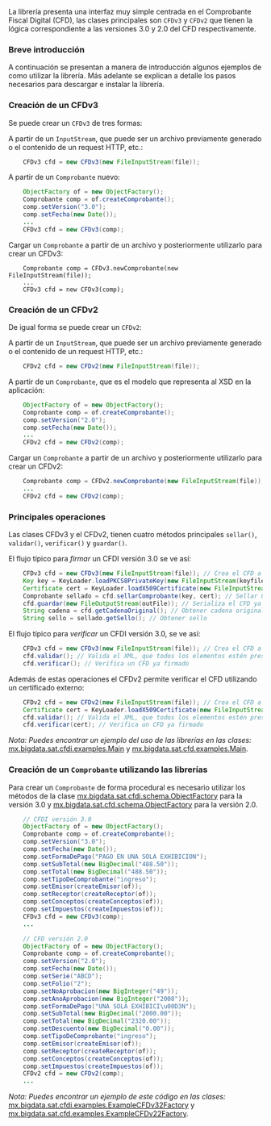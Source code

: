 La librería presenta una interfaz muy simple centrada en el Comprobante Fiscal Digital (CFD), las clases principales son `CFDv3` y `CFDv2` que tienen la lógica correspondiente a las versiones 3.0 y 2.0 del CFD respectivamente.

### Breve introducción

A continuación se presentan a manera de introducción algunos ejemplos de como utilizar la librería. Más adelante se explican a detalle los pasos necesarios para descargar e instalar la librería.

### Creación de un CFDv3

Se puede crear un `CFDv3` de tres formas:

A partir de un `InputStream`, que puede ser un archivo previamente  generado o el contenido de un request HTTP, etc.:
```java
    CFDv3 cfd = new CFDv3(new FileInputStream(file));
```
A partir de un `Comprobante` nuevo: 
```java
    ObjectFactory of = new ObjectFactory();
    Comprobante comp = of.createComprobante();
    comp.setVersion("3.0");
    comp.setFecha(new Date());
    ...
    CFDv3 cfd = new CFDv3(comp);
```
Cargar un `Comprobante` a partir de un archivo y posteriormente utilizarlo para crear un CFDv3: 
```
    Comprobante comp = CFDv3.newComprobante(new FileInputStream(file));
    ...
    CFDv3 cfd = new CFDv3(comp);
```

### Creación de un CFDv2

De igual forma se puede crear un `CFDv2`:

A partir de un `InputStream`, que puede ser un archivo previamente  generado o el contenido de un request HTTP, etc.:
```java
    CFDv2 cfd = new CFDv2(new FileInputStream(file));
```
A partir de un `Comprobante`, que es el modelo que representa al XSD en la aplicación: 
```java
    ObjectFactory of = new ObjectFactory();
    Comprobante comp = of.createComprobante();
    comp.setVersion("2.0");
    comp.setFecha(new Date());
    ...
    CFDv2 cfd = new CFDv2(comp);
```
Cargar un `Comprobante` a partir de un archivo y posteriormente utilizarlo para crear un CFDv2: 
```java
    Comprobante comp = CFDv2.newComprobante(new FileInputStream(file));
    ...
    CFDv2 cfd = new CFDv2(comp);
```

### Principales operaciones

Las clases CFDv3 y el CFDv2, tienen cuatro métodos principales `sellar()`, `validar()`,  `verificar()` y `guardar()`.

El flujo típico para _firmar_ un CFDI versión 3.0 se ve así:
```java
    CFDv3 cfd = new CFDv3(new FileInputStream(file)); // Crea el CFD a partir de un archivo
    Key key = KeyLoader.loadPKCS8PrivateKey(new FileInputStream(keyfile),  password); // Carga la llave privada
    Certificate cert = KeyLoader.loadX509Certificate(new FileInputStream(certFile)); // Carga el certificado
    Comprobante sellado = cfd.sellarComprobante(key, cert); // Sellar CFD y obtener un Comprobante sellado
    cfd.guardar(new FileOutputStream(outFile)); // Serializa el CFD ya firmado
    String cadena = cfd.getCadenaOriginal(); // Obtener cadena original
    String sello = sellado.getSello(); // Obtener sello
```

El flujo típico para _verificar_ un CFDI versión 3.0, se ve así:

```java
    CFDv3 cfd = new CFDv3(new FileInputStream(file)); // Crea el CFD a partir de un archivo
    cfd.validar(); // Valida el XML, que todos los elementos estén presentes
    cfd.verificar(); // Verifica un CFD ya firmado
```

Además de estas operaciones el CFDv2 permite verificar el CFD utilizando un certificado externo:

```java
    CFDv2 cfd = new CFDv2(new FileInputStream(file)); // Crea el CFD a partir de un archivo
    Certificate cert = KeyLoader.loadX509Certificate(new FileInputStream(certFile)); // Carga el certificado
    cfd.validar(); // Valida el XML, que todos los elementos estén presentes
    cfd.verificar(cert); // Verifica un CFD ya firmado
```

_Nota:  Puedes encontrar un ejemplo del uso de las librerías en las clases:_ [mx.bigdata.sat.cfdi.examples.Main](https://github.com/bigdata-mx/factura-electronica/blob/master/src/main/java/mx/bigdata/sat/cfdi/examples/Main.java) y [mx.bigdata.sat.cfd.examples.Main](https://github.com/bigdata-mx/factura-electronica/blob/master/src/main/java/mx/bigdata/sat/cfd/examples/Main.java).
 
### Creación de un `Comprobante` utilizando las librerías

Para crear un `Comprobante` de forma procedural es necesario utilizar los métodos de la clase [mx.bigdata.sat.cfdi.schema.ObjectFactory](http://factura-electronica.googlecode.com/svn/javadoc/mx/bigdata/sat/cfdi/schema/ObjectFactory.html) para la versión 3.0 y [mx.bigdata.sat.cfd.schema.ObjectFactory](http://factura-electronica.googlecode.com/svn/javadoc/mx/bigdata/sat/cfd/schema/ObjectFactory.html) para la versión 2.0.

```java
    // CFDI versión 3.0
    ObjectFactory of = new ObjectFactory();
    Comprobante comp = of.createComprobante();
    comp.setVersion("3.0");
    comp.setFecha(new Date());
    comp.setFormaDePago("PAGO EN UNA SOLA EXHIBICION");
    comp.setSubTotal(new BigDecimal("488.50"));
    comp.setTotal(new BigDecimal("488.50"));
    comp.setTipoDeComprobante("ingreso");
    comp.setEmisor(createEmisor(of));
    comp.setReceptor(createReceptor(of));
    comp.setConceptos(createConceptos(of));
    comp.setImpuestos(createImpuestos(of));
    CFDv3 cfd = new CFDv3(comp); 
    ...
```

```java
    // CFD versión 2.0
    ObjectFactory of = new ObjectFactory();
    Comprobante comp = of.createComprobante();
    comp.setVersion("2.0");
    comp.setFecha(new Date());
    comp.setSerie("ABCD");
    comp.setFolio("2");
    comp.setNoAprobacion(new BigInteger("49"));
    comp.setAnoAprobacion(new BigInteger("2008"));
    comp.setFormaDePago("UNA SOLA EXHIBICI\u00D3N");
    comp.setSubTotal(new BigDecimal("2000.00"));
    comp.setTotal(new BigDecimal("2320.00"));
    comp.setDescuento(new BigDecimal("0.00"));
    comp.setTipoDeComprobante("ingreso");
    comp.setEmisor(createEmisor(of));
    comp.setReceptor(createReceptor(of));
    comp.setConceptos(createConceptos(of));
    comp.setImpuestos(createImpuestos(of));
    CFDv2 cfd = new CFDv2(comp); 
    ...
```

_Nota:  Puedes encontrar un ejemplo de este código en las clases:_ [mx.bigdata.sat.cfdi.examples.ExampleCFDv32Factory](https://github.com/bigdata-mx/factura-electronica/blob/master/src/main/java/mx/bigdata/sat/cfdi/examples/ExampleCFDv32Factory.java)  y [mx.bigdata.sat.cfd.examples.ExampleCFDv22Factory](https://github.com/bigdata-mx/factura-electronica/blob/master/src/main/java/mx/bigdata/sat/cfd/examples/ExampleCFDv22Factory.java).
